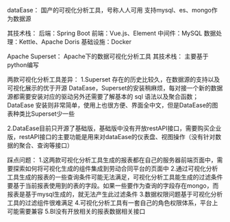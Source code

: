 dataEase：
国产的可视化分析工具，号称人人可用
支持mysql、es、mongo作为数据源

其技术栈：
后端：Spring Boot
前端：Vue.js、Element
中间件：MySQL
数据处理：Kettle、Apache Doris
基础设施：Docker

Apache Superset：
Apache下的数据可视化分析工具
其技术栈：
主要基于python编写


两款可视化分析工具差异：
1.Superset 存在的历史比较久，在数据源的支持以及可视化展示的优于开源 DataEase，Superset的安装稍麻烦，每对接一个新的数据源都需要安装对应的驱动另外还需要了解基本的 sql 语法以及聚合函数；
DataEase 安装则非常简单，使用上也很方便、界面全中文，但是DataEase的图表种类比Superset少一些

2.DataEase目前只开源了基础版，基础版中没有开放restAPI接口，需要购买企业版，restAPI接口的主要功能是用来对dataEase的仪表盘、视图操作（没有针对数据的聚合、查询等接口）


踩点问题：
1.这两款可视化分析工具生成的报表都在自己的服务器前端页面中，需要探索如何将可视化生成的组件集成到劳动合同平台的页面中
2.通过可视化分析工具生成的报表的一些查询条件可能无法满足，可视化分析工具能生成的过滤条件要基于当前报表使用到的表的字段。如果一些要作为查询的字段存在mongo，而报表是基于mysql生成的，就无法产生此过滤条件
3.数据权限问题基于可视化分析工具的过滤组件很难满足
4.可视化分析工具有一套自己的角色权限体系，平台上可能需要兼容
5.BI没有开放相关的报表数据相关接口
